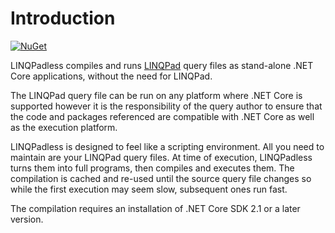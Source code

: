 # Introduction

[![NuGet][nuget-badge]][nuget-pkg]

LINQPadless compiles and runs [LINQPad] query files as stand-alone .NET Core
applications, without the need for LINQPad.

The LINQPad query file can be run on any platform where .NET Core is
supported however it is the responsibility of the query author to ensure that
the code and packages referenced are compatible with .NET Core as well as the
execution platform.

LINQPadless is designed to feel like a scripting environment. All you need
to maintain are your LINQPad query files. At time of execution, LINQPadless
turns them into full programs, then compiles and executes them. The compilation
is cached and re-used until the source query file changes so while the first
execution may seem slow, subsequent ones run fast.

The compilation requires an installation of .NET Core SDK 2.1 or a later
version.

[nuget-badge]: https://img.shields.io/nuget/v/LinqPadless.svg
[nuget-pkg]: https://www.nuget.org/packages/LinqPadless
[LINQPad]: http://www.linqpad.net/
